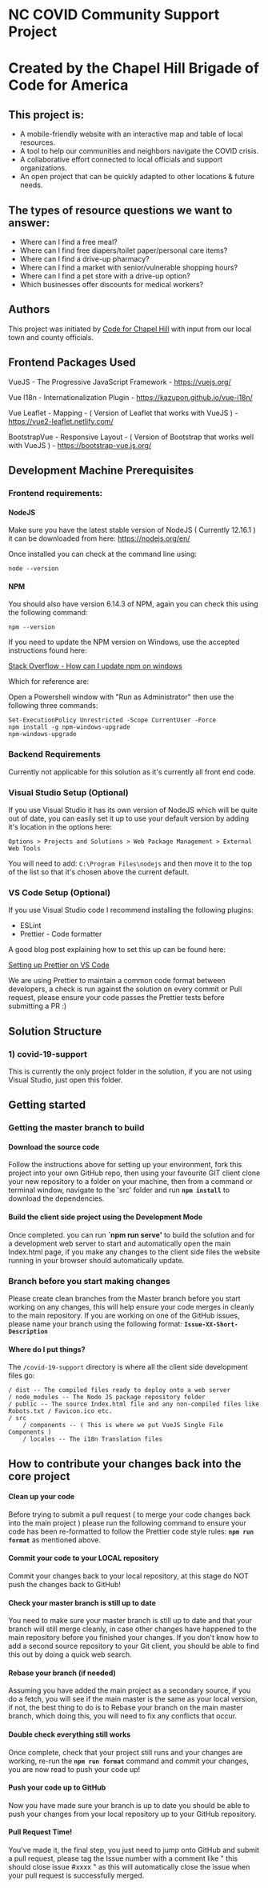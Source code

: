 # NC COVID Community Support Project
# Created by the Chapel Hill Brigade of Code for America

## This project is:
* A mobile-friendly website with an interactive map and table of local resources.
* A tool to help our communities and neighbors navigate the COVID crisis.
* A collaborative effort connected to local officials and support organizations.
* An open project that can be quickly adapted to other locations & future needs.

## The types of resource questions we want to answer:
* Where can I find a free meal?
* Where can I find free diapers/toilet paper/personal care items?
* Where can I find a drive-up pharmacy?
* Where can I find a market with senior/vulnerable shopping hours?
* Where can I find a pet store with a drive-up option?
* Which businesses offer discounts for medical workers?

## Authors
This project was initiated by [Code for Chapel Hill](http://www.codeforchapelhill.com/) with input from our local town and county officials.

## Frontend Packages Used

VueJS - The Progressive JavaScript Framework - https://vuejs.org/

Vue I18n - Internationalization Plugin - https://kazupon.github.io/vue-i18n/

Vue Leaflet - Mapping - ( Version of Leaflet that works with VueJS ) - https://vue2-leaflet.netlify.com/ 

BootstrapVue - Responsive Layout - ( Version of Bootstrap that works well with VueJS ) - https://bootstrap-vue.js.org/

## Development Machine Prerequisites 

### Frontend requirements:

#### NodeJS
Make sure you have the latest stable version of NodeJS ( Currently 12.16.1 ) it can be downloaded from here: https://nodejs.org/en/

Once installed you can check at the command line using:

`node --version`

#### NPM
You should also have version 6.14.3 of NPM, again you can check this using the following command:

`npm --version`

If you need to update the NPM version on Windows, use the accepted instructions found here:

[Stack Overflow - How can I update npm on windows](https://stackoverflow.com/questions/18412129/how-can-i-update-npm-on-windows)

Which for reference are:

Open a Powershell window with "Run as Administrator" then use the following three commands:

```
Set-ExecutionPolicy Unrestricted -Scope CurrentUser -Force
npm install -g npm-windows-upgrade
npm-windows-upgrade
```

### Backend Requirements

Currently not applicable for this solution as it's currently all front end code.

### Visual Studio Setup (Optional)
If you use Visual Studio it has its own version of NodeJS which will be quite out of date, you can easily set it up to use your default version by adding it's location in the options here:

`Options > Projects and Solutions > Web Package Management > External Web Tools`

You will need to add: `C:\Program Files\nodejs` and then move it to the top of the list so that it's chosen above the current default.

### VS Code Setup (Optional)
If you use Visual Studio code I recommend installing the following plugins:

* ESLint
* Prettier - Code formatter

A good blog post explaining how to set this up can be found here:

[Setting up Prettier on VS Code](https://travishorn.com/setting-up-prettier-on-vs-code-1fd5e5a43523)

We are using Prettier to maintain a common code format between developers, a check is run against the solution on every commit or Pull request, please ensure your code passes the Prettier tests before submitting a PR :)

## Solution Structure

### 1) covid-19-support
This is currently the only project folder in the solution, if you are not using Visual Studio, just open this folder.

## Getting started

### Getting the master branch to build

#### Download the source code
Follow the instructions above for setting up your environment, fork this project into your own GitHub repo, then using your favourite GIT client clone your new repository to a folder on your machine, then from a command or terminal window, navigate to the 'src' folder and run **`npm install`** to download the dependencies. 

#### Build the client side project using the Development Mode
Once completed. you can run **`npm run serve'** to build the solution and for a development web server to start and automatically open the main Index.html page, if you make any changes to the client side files the website running in your browser should automatically update.

### Branch before you start making changes
Please create clean branches from the Master branch before you start working on any changes, this will help ensure your code merges in cleanly to the main repository. If you are working on one of the GitHub issues, please name your branch using the following format: **`Issue-XX-Short-Description`**

#### Where do I put things?

The `/covid-19-support` directory is where all the client side development files go:

```
/ dist -- The compiled files ready to deploy onto a web server
/ node_modules -- The Node JS package repository folder
/ public -- The source Index.html file and any non-compiled files like Robots.txt / Favicon.ico etc.
/ src
    / components -- ( This is where we put VueJS Single File Components )
    / locales -- The i18n Translation files       
```

## How to contribute your changes back into the core project
#### Clean up your code
Before trying to submit a pull request ( to merge your code changes back into the main project ) please run the following command to ensure your code has been re-formatted to follow the Prettier code style rules: **`npm run format`** as mentioned above.

#### Commit your code to your LOCAL repository
Commit your changes back to your local repository, at this stage do NOT push the changes back to GitHub!

#### Check your master branch is still up to date
You need to make sure your master branch is still up to date and that your branch will still merge cleanly, in case other changes have happened to the main repository before you finished your changes. If you don't know how to add a second source repository to your Git client, you should be able to find this out by doing a quick web search.

#### Rebase your branch (if needed)
Assuming you have added the main project as a secondary source, if you do a fetch, you will see if the main master is the same as your local version, if not, the best thing to do is to Rebase your branch on the main master branch, which doing this, you will need to fix any conflicts that occur.

#### Double check everything still works
Once complete, check that your project still runs and your changes are working, re-run the **`npm run format`** command and commit your changes, you are now read to push your code up!

#### Push your code up to GitHub
Now you have made sure your branch is up to date you should be able to push your changes from your local repository up to your GitHub repository.

#### Pull Request Time!
You've made it, the final step, you just need to jump onto GitHub and submit a pull request, please tag the Issue number with a comment like " this should close issue #xxxx " as this will automatically close the issue when your pull request is successfully merged.
